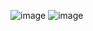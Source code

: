 ![image](https://user-images.githubusercontent.com/68372094/158746432-acf3b394-7c31-41c6-b30a-98026f7939ac.png)
![image](https://user-images.githubusercontent.com/68372094/158748214-d9c3376f-22c3-446b-b3d0-6890f88f6fd8.png)
